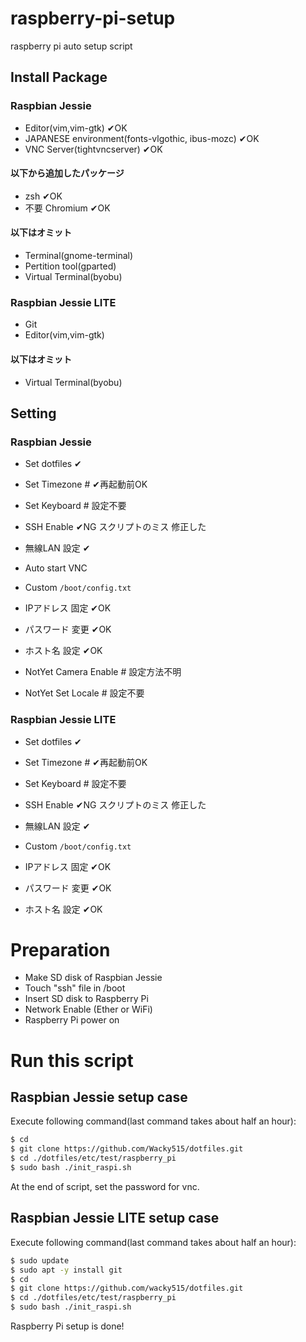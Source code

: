 ﻿# raspberry-pi-setup
raspberry pi auto setup script

## Install Package
### Raspbian Jessie
- Editor(vim,vim-gtk) ✔OK
- JAPANESE environment(fonts-vlgothic, ibus-mozc) ✔OK
- VNC Server(tightvncserver) ✔OK

#### 以下から追加したパッケージ
- zsh ✔OK
- 不要 Chromium ✔OK

#### 以下はオミット
- Terminal(gnome-terminal)
- Pertition tool(gparted)
- Virtual Terminal(byobu)

### Raspbian Jessie LITE
- Git
- Editor(vim,vim-gtk)

#### 以下はオミット
- Virtual Terminal(byobu)

## Setting
### Raspbian Jessie
- Set dotfiles ✔
- Set Timezone # ✔再起動前OK
- Set Keyboard # 設定不要
- SSH Enable ✔NG スクリプトのミス 修正した

- 無線LAN 設定 ✔
- Auto start VNC

- Custom `/boot/config.txt`

- IPアドレス 固定 ✔OK
- パスワード 変更 ✔OK
- ホスト名 設定 ✔OK

- NotYet Camera Enable # 設定方法不明
- NotYet Set Locale # 設定不要

### Raspbian Jessie LITE
- Set dotfiles ✔
- Set Timezone # ✔再起動前OK
- Set Keyboard # 設定不要
- SSH Enable ✔NG スクリプトのミス 修正した

- 無線LAN 設定 ✔

- Custom `/boot/config.txt`

- IPアドレス 固定 ✔OK
- パスワード 変更 ✔OK
- ホスト名 設定 ✔OK

# Preparation
- Make SD disk of Raspbian Jessie
- Touch "ssh" file in /boot
- Insert SD disk to Raspberry Pi
- Network Enable (Ether or WiFi)
- Raspberry Pi power on

<!-- 不要と思われる！！！ ## Git installation -->
<!-- ```sh -->
<!-- $ sudo apt update -->
<!-- $ sudo apt -y install git -->
<!-- ``` -->

# Run this script

## Raspbian Jessie setup case
Execute following command(last command takes about half an hour):
```sh
$ cd
$ git clone https://github.com/Wacky515/dotfiles.git
$ cd ./dotfiles/etc/test/raspberry_pi
$ sudo bash ./init_raspi.sh
```
At the end of script, set the password for vnc.

## Raspbian Jessie LITE setup case
Execute following command(last command takes about half an hour):
```sh
$ sudo update
$ sudo apt -y install git
$ cd
$ git clone https://github.com/wacky515/dotfiles.git
$ cd ./dotfiles/etc/test/raspberry_pi
$ sudo bash ./init_raspi.sh
```
Raspberry Pi setup is done!
